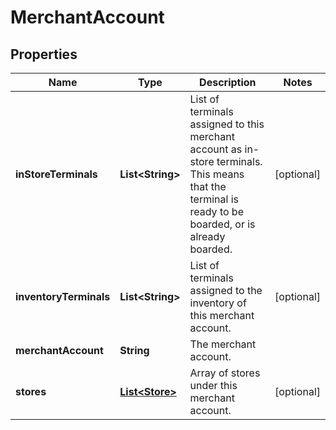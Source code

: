 

# MerchantAccount


## Properties

| Name | Type | Description | Notes |
|------------ | ------------- | ------------- | -------------|
|**inStoreTerminals** | **List&lt;String&gt;** | List of terminals assigned to this merchant account as in-store terminals. This means that the terminal is ready to be boarded, or is already boarded. |  [optional] |
|**inventoryTerminals** | **List&lt;String&gt;** | List of terminals assigned to the inventory of this merchant account. |  [optional] |
|**merchantAccount** | **String** | The merchant account. |  |
|**stores** | [**List&lt;Store&gt;**](Store.md) | Array of stores under this merchant account. |  [optional] |



